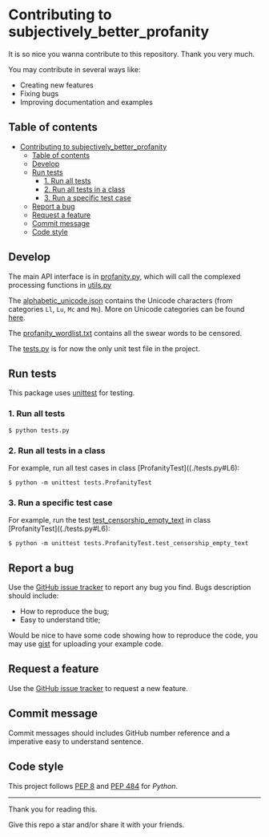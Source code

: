 # Contributing to subjectively_better_profanity

It is so nice you wanna contribute to this repository. Thank you very much.

You may contribute in several ways like:

* Creating new features
* Fixing bugs
* Improving documentation and examples

## Table of contents
- [Contributing to subjectively\_better\_profanity](#contributing-to-subjectively_better_profanity)
  - [Table of contents](#table-of-contents)
  - [Develop](#develop)
  - [Run tests](#run-tests)
    - [1. Run all tests](#1-run-all-tests)
    - [2. Run all tests in a class](#2-run-all-tests-in-a-class)
    - [3. Run a specific test case](#3-run-a-specific-test-case)
  - [Report a bug](#report-a-bug)
  - [Request a feature](#request-a-feature)
  - [Commit message](#commit-message)
  - [Code style](#code-style)


## Develop

The main API interface is in [profanity.py](./subjectively_better_profanity/profanity.py), which will call
the complexed processing functions in [utils.py](./subjectively_better_profanity/utils.py)

The [alphabetic_unicode.json](./subjectively_better_profanity/alphabetic_unicode.json) contains the Unicode characters (from categories `Ll`, `Lu`, `Mc` and `Mn`). More on Unicode categories can be found [here][unicode category link].

[unicode category link]: https://en.wikipedia.org/wiki/Template:General_Category_(Unicode)

The [profanity_wordlist.txt](./subjectively_better_profanity/profanity_wordlist.txt) contains all the swear words to be censored.

The [tests.py](./tests.py) is for now the only unit test file in the project.

## Run tests

This package uses [unittest](https://docs.python.org/3/library/unittest.html) for testing.

### 1. Run all tests
```
$ python tests.py
```

### 2. Run all tests in a class
For example, run all test cases in class [ProfanityTest]((./tests.py#L6):
```
$ python -m unittest tests.ProfanityTest
```

### 3. Run a specific test case
For example, run the test [test_censorship_empty_text](./tests.py#L53) in class [ProfanityTest]((./tests.py#L6):
```
$ python -m unittest tests.ProfanityTest.test_censorship_empty_text
```

## Report a bug

Use the [GitHub issue tracker](https://github.com/2br-2b/subjectively_better_profanity/issues) to report any bug you find.
Bugs description should include:

* How to reproduce the bug;
* Easy to understand title;

Would be nice to have some code showing how to reproduce the code, you may use [gist](https://gist.github.com) for uploading your example code.

## Request a feature

Use the [GitHub issue tracker](https://github.com/2br-2b/subjectively_better_profanity/issues) to request a new feature.

## Commit message

Commit messages should includes GitHub number reference and a imperative easy to understand sentence.

## Code style

This project follows [PEP 8](https://www.python.org/dev/peps/pep-0008/) and [PEP 484](https://www.python.org/dev/peps/pep-0484/) for *Python*.

---

Thank you for reading this.

Give this repo a star and/or share it with your friends.
